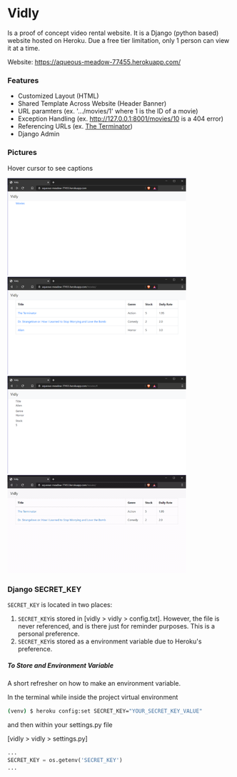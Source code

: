 # Vidly
Is a proof of concept video rental website.
It is a Django (python based) website hosted on Heroku. Due a free tier limitation, only 1 person can view it at a time.

Website: https://aqueous-meadow-77455.herokuapp.com/

### Features

- Customized Layout (HTML)
- Shared Template Across Website (Header Banner)
- URL paramters (ex. '.../movies/1' where 1 is the ID of a movie)
- Exception Handling (ex. http://127.0.0.1:8001/movies/10 is a 404 error)
- Referencing URLs (ex. [The Terminator](https://aqueous-meadow-77455.herokuapp.com/movies/1))
- Django Admin

### Pictures

Hover cursor to see captions
<p>
  <img src=https://github.com/resetswitch/Images_for_Projects/blob/main/Vidly/Vidly_1.png width=400 title="Vidly Homepage">
  <img src=https://github.com/resetswitch/Images_for_Projects/blob/main/Vidly/Vidly_2.png width=400 title="Vidly Movies Database">
  <img src=https://github.com/resetswitch/Images_for_Projects/blob/main/Vidly/Vidly_3.png width=400 title="Vidly Movie Details">
  <img src=https://github.com/resetswitch/Images_for_Projects/blob/main/Vidly/Vidly_admin.gif width=400 title="Vidly Admin">
</p>



### Django SECRET_KEY
`SECRET_KEY` is located in two places:
1. `SECRET_KEY`is stored in [vidly > vidly > config.txt]. However, the file is never referenced, and is there just for reminder purposes. This is a personal preference.
2. `SECRET_KEY`is stored as a environment variable due to Heroku's preference.

##### To Store and Environment Variable

A short refresher on how to make an environment variable.

In the terminal while inside the project virtual environment
```bash
(venv) $ heroku config:set SECRET_KEY="YOUR_SECRET_KEY_VALUE"   
```

and then within your settings.py file

[vidly > vidly > settings.py]

```python
...
SECRET_KEY = os.getenv('SECRET_KEY')
...
```
